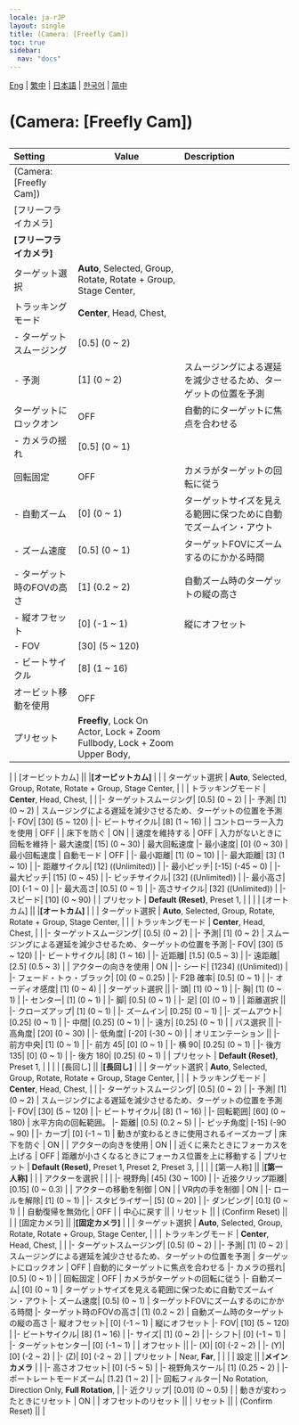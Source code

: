 ```yaml
---
locale: ja-rJP
layout: single
title: (Camera: [Freefly Cam])
toc: true
sidebar:
  nav: "docs"
---
```

[Eng](/dancexr/menu/2025.4/scene/motion_select.md) | [繁中](/tw/dancexr/menu/2025.4/scene/motion_select.md) | [日本語](/jp/dancexr/menu/2025.4/scene/motion_select.md) | [한국어](/kr/dancexr/menu/2025.4/scene/motion_select.md) | [简中](/zh/dancexr/menu/2025.4/scene/motion_select.md)
# (Camera: [Freefly Cam])
## 
| Setting | Value | Description |
| :--- | --- | :--- |
| (Camera: [Freefly Cam]) || 
| [フリーフライカメラ] || 
|**[フリーフライカメラ]** | | 
| ターゲット選択 |  **Auto**,  Selected,  Group,  Rotate,  Rotate + Group,  Stage Center,  |  |
| トラッキングモード |  **Center**,  Head,  Chest,  |  |
|- ターゲットスムージング| [0.5] (0 ~ 2) | 
|- 予測| [1] (0 ~ 2) | スムージングによる遅延を減少させるため、ターゲットの位置を予測
| ターゲットにロックオン | OFF | 自動的にターゲットに焦点を合わせる
|- カメラの揺れ| [0.5] (0 ~ 1) | 
| 回転固定 | OFF | カメラがターゲットの回転に従う
|- 自動ズーム| [0] (0 ~ 1) | ターゲットサイズを見える範囲に保つために自動でズームイン・アウト
|- ズーム速度| [0.5] (0 ~ 1) | ターゲットFOVにズームするのにかかる時間
|- ターゲット時のFOVの高さ| [1] (0.2 ~ 2) | 自動ズーム時のターゲットの縦の高さ
|- 縦オフセット| [0] (-1 ~ 1) | 縦にオフセット
|- FOV| [30] (5 ~ 120) | 
|- ビートサイクル| [8] (1 ~ 16) | 
| オービット移動を使用 | OFF | 
| プリセット |  **Freefly**,  Lock On Actor,  Lock + Zoom Fullbody,  Lock + Zoom Upper Body,  |  |
|
| [オービットカム] || 
|**[オービットカム]** | | 
| ターゲット選択 |  **Auto**,  Selected,  Group,  Rotate,  Rotate + Group,  Stage Center,  |  |
| トラッキングモード |  **Center**,  Head,  Chest,  |  |
|- ターゲットスムージング| [0.5] (0 ~ 2) | 
|- 予測| [1] (0 ~ 2) | スムージングによる遅延を減少させるため、ターゲットの位置を予測
|- FOV| [30] (5 ~ 120) | 
|- ビートサイクル| [8] (1 ~ 16) | 
| コントローラー入力を使用 | OFF | 
| 床下を防ぐ | ON | 
| 速度を維持する | OFF | 入力がないときに回転を維持
|- 最大速度| [15] (0 ~ 30) | 最大回転速度
|- 最小速度| [0] (0 ~ 30) | 最小回転速度
| 自動モード | OFF | 
|- 最小距離| [1] (0 ~ 10) | 
|- 最大距離| [3] (1 ~ 10) | 
|- 距離サイクル| [12] ((Unlimited)) | 
|- 最小ピッチ| [-15] (-45 ~ 0) | 
|- 最大ピッチ| [15] (0 ~ 45) | 
|- ピッチサイクル| [32] ((Unlimited)) | 
|- 最小高さ| [0] (-1 ~ 0) | 
|- 最大高さ| [0.5] (0 ~ 1) | 
|- 高さサイクル| [32] ((Unlimited)) | 
|- スピード| [10] (0 ~ 90) | 
| プリセット |  **Default (Reset)**,  Preset 1,  |  |
|
| [オートカム] || 
|**[オートカム]** | | 
| ターゲット選択 |  **Auto**,  Selected,  Group,  Rotate,  Rotate + Group,  Stage Center,  |  |
| トラッキングモード |  **Center**,  Head,  Chest,  |  |
|- ターゲットスムージング| [0.5] (0 ~ 2) | 
|- 予測| [1] (0 ~ 2) | スムージングによる遅延を減少させるため、ターゲットの位置を予測
|- FOV| [30] (5 ~ 120) | 
|- ビートサイクル| [8] (1 ~ 16) | 
|- 近距離| [1.5] (0.5 ~ 3) | 
|- 遠距離| [2.5] (0.5 ~ 3) | 
| アクターの向きを使用 | ON | 
|- シード| [1234] ((Unlimited)) | 
|- フェード・トゥ・ブラック| [0] (0 ~ 0.25) | 
|- F2B 確率| [0.5] (0 ~ 1) | 
|- オーディオ感度| [1] (0 ~ 4) | 
| ターゲット選択 || 
|- 頭| [1] (0 ~ 1) | 
|- 胸| [1] (0 ~ 1) | 
|- センター| [1] (0 ~ 1) | 
|- 脚| [0.5] (0 ~ 1) | 
|- 足| [0] (0 ~ 1) | 
| 距離選択 || 
|- クローズアップ| [1] (0 ~ 1) | 
|- ズームイン| [0.25] (0 ~ 1) | 
|- ズームアウト| [0.25] (0 ~ 1) | 
|- 中間| [0.25] (0 ~ 1) | 
|- 遠方| [0.25] (0 ~ 1) | 
| パス選択 || 
|- 高角度| [20] (0 ~ 30) | 
|- 低角度| [-20] (-30 ~ 0) | 
| オリエンテーション || 
|- 前方中央| [1] (0 ~ 1) | 
|- 前方 45| [0] (0 ~ 1) | 
|- 横 90| [0.25] (0 ~ 1) | 
|- 後方 135| [0] (0 ~ 1) | 
|- 後方 180| [0.25] (0 ~ 1) | 
| プリセット |  **Default (Reset)**,  Preset 1,  |  |
|
| [長回し] || 
|**[長回し]** | | 
| ターゲット選択 |  **Auto**,  Selected,  Group,  Rotate,  Rotate + Group,  Stage Center,  |  |
| トラッキングモード |  **Center**,  Head,  Chest,  |  |
|- ターゲットスムージング| [0.5] (0 ~ 2) | 
|- 予測| [1] (0 ~ 2) | スムージングによる遅延を減少させるため、ターゲットの位置を予測
|- FOV| [30] (5 ~ 120) | 
|- ビートサイクル| [8] (1 ~ 16) | 
|- 回転範囲| [60] (0 ~ 180) | 水平方向の回転範囲。
|- 距離| [0.5] (0.2 ~ 5) | 
|- ピッチ角度| [-15] (-90 ~ 90) | 
|- カーブ| [0] (-1 ~ 1) | 動きが変わるときに使用されるイーズカーブ
| 床下を防ぐ | ON | 
| アクターの向きを使用 | ON | 
| 近くに来たときにフォーカスを上げる | OFF | 距離が小さくなるときにフォーカス位置を上に移動する
| プリセット |  **Default (Reset)**,  Preset 1,  Preset 2,  Preset 3,  |  |
|
| [第一人称] || 
|**[第一人称]** | | 
| アクターを選択 |  |  |
|- 視野角| [45] (30 ~ 100) | 
|- 近接クリップ距離| [0.15] (0 ~ 0.3) | 
| アクターの移動を制御 | ON | 
| VR内の手を制御 | ON | 
|- ロールを解除| [1] (0 ~ 1) | 
|- スタビライザー| [5] (0 ~ 20) | 
|- ダンピング| [0.1] (0 ~ 1) | 
| 自動復帰を無効化 | OFF | 
| 中心に戻す || 
| リセット || 
| (Confirm Reset) || 
|
| [固定カメラ] || 
|**[固定カメラ]** | | 
| ターゲット選択 |  **Auto**,  Selected,  Group,  Rotate,  Rotate + Group,  Stage Center,  |  |
| トラッキングモード |  **Center**,  Head,  Chest,  |  |
|- ターゲットスムージング| [0.5] (0 ~ 2) | 
|- 予測| [1] (0 ~ 2) | スムージングによる遅延を減少させるため、ターゲットの位置を予測
| ターゲットにロックオン | OFF | 自動的にターゲットに焦点を合わせる
|- カメラの揺れ| [0.5] (0 ~ 1) | 
| 回転固定 | OFF | カメラがターゲットの回転に従う
|- 自動ズーム| [0] (0 ~ 1) | ターゲットサイズを見える範囲に保つために自動でズームイン・アウト
|- ズーム速度| [0.5] (0 ~ 1) | ターゲットFOVにズームするのにかかる時間
|- ターゲット時のFOVの高さ| [1] (0.2 ~ 2) | 自動ズーム時のターゲットの縦の高さ
|- 縦オフセット| [0] (-1 ~ 1) | 縦にオフセット
|- FOV| [10] (5 ~ 120) | 
|- ビートサイクル| [8] (1 ~ 16) | 
|- サイズ| [1] (0 ~ 2) | 
|- シフト| [0] (-1 ~ 1) | 
|- ターゲットセンター| [0] (-1 ~ 1) | 
| オフセット || 
|- (X)| [0] (-2 ~ 2) | 
|- (Y)| [0] (-2 ~ 2) | 
|- (Z)| [0] (-2 ~ 2) | 
| プリセット |  Near,  **Far**,  |  |
|
| 設定 || 
|**メインカメラ** | | 
|- 高さオフセット| [0] (-5 ~ 5) | 
|- 視野角スケール| [1] (0.25 ~ 2) | 
|- ポートレートモードズーム| [1.2] (1 ~ 2) | 
|- 回転フィルター|  No Rotation,  Direction Only,  **Full Rotation**,  | 
|- 近クリップ| [0.01] (0 ~ 0.5) | 
| 動きが変わったときにリセット | ON | 
| オフセットのリセット || 
| リセット || 
| (Confirm Reset) || 
|
